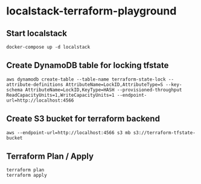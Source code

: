 # localstack-terraform-playground

## Start localstack

```shell
docker-compose up -d localstack
```

## Create DynamoDB table for locking tfstate

```shell
aws dynamodb create-table --table-name terraform-state-lock --attribute-definitions AttributeName=LockID,AttributeType=S --key-schema AttributeName=LockID,KeyType=HASH --provisioned-throughput ReadCapacityUnits=1,WriteCapacityUnits=1 --endpoint-url=http://localhost:4566
```

## Create S3 bucket for terraform backend

```shell
aws --endpoint-url=http://localhost:4566 s3 mb s3://terraform-tfstate-bucket
```

## Terraform Plan / Apply

```shell
terraform plan
terraform apply
```
